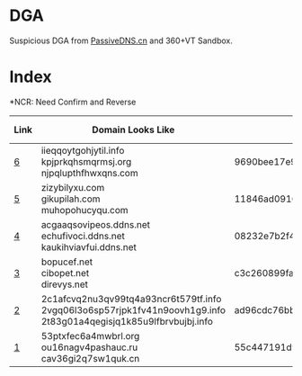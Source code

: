 # DGA
Suspicious DGA from [PassiveDNS.cn](https://passivedns.cn/) and 360+VT Sandbox.
# Index
*NCR: Need Confirm and Reverse 

Link | Domain Looks Like | MD5 | Source | Additional Info
---|---|---|---|---
[6](https://github.com/360netlab/DGA/issues/6) | iieqqoytgohjytil.info<br>kpjprkqhsmqrmsj.org<br>njpqlupthfhwxqns.com | 9690bee17e9d4b83ae584f5d91849a6e  | VT  |  NCR
[5](https://github.com/360netlab/DGA/issues/5) | zizybilyxu.com<br>gikupilah.com<br>muhopohucyqu.com | 11846ad0916e66a25defcf41b676d0f7  | VT  |  NCR
[4](https://github.com/360netlab/DGA/issues/4) | acgaaqsovipeos.ddns.net<br>echufivoci.ddns.net<br>kaukihviavfui.ddns.net | 08232e7b2f4d1753bc872a100673b05a  | 360 Sandbox  |  Done<br> DGA of symmi
[3](https://github.com/360netlab/DGA/issues/3) | bopucef.net<br>cibopet.net<br>direvys.net | c3c260899fa7caea5edc4cfe5ad57e9c  | VT  |  NCR
[2](https://github.com/360netlab/DGA/issues/2) | 2c1afcvq2nu3qv99tq4a93ncr6t579tf.info<br>2vgq06l3o6sp57rjpk1fv41n9oovh1g9.info<br>2t83g01a4qegisjq1k85u9lfbrvbujbj.info | ad96cdc76bb48811adc89fb56805e2ba  | VT  | NCR
[1](https://github.com/360netlab/DGA/issues/1) | 53ptxfec6a4mwbrl.org<br>ou16nagv4pashauc.ru<br>cav36gi2q7sw1quk.cn | 55c447191d9566c7442e25c4caf0d2fe  | PDNS + 360 Sandbox  | NCR
